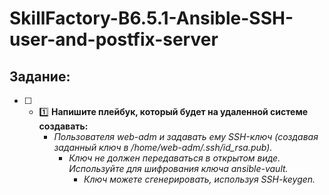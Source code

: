 # SkillFactory-B6.5.1-Ansible-SSH-user-and-postfix-server

## Задание:

* [ ] - :one:  **Напишите плейбук, который будет на удаленной системе создавать:**    
    - *Пользователя web-adm и задавать ему SSH-ключ (создавая заданный ключ в /home/web-adm/.ssh/id_rsa.pub).* 
      - *Ключ не должен передаваться в открытом виде. Используйте для шифрования ключа ansible-vault.* 
        - *Ключ можете сгенерировать, используя SSH-keygen.*
